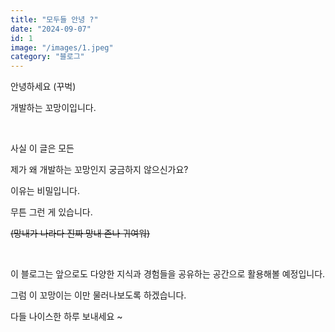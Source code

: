 ```yaml
---
title: "모두들 안녕 ?"
date: "2024-09-07"
id: 1
image: "/images/1.jpeg"
category: "블로그"
---
```


안녕하세요 (꾸벅)

개발하는 꼬망이입니다.

<br/>

사실 이 글은 모든 

제가 왜 개발하는 꼬망인지 궁금하지 않으신가요?

이유는 비밀입니다.

무튼 그런 게 있습니다.

~~(망내가 나라다 진짜 망내 존나 귀여워)~~

<br/>

이 블로그는 앞으로도 다양한 지식과 경험들을 공유하는 공간으로 활용해볼 예정입니다.

그럼 이 꼬망이는 이만 물러나보도록 하겠습니다.

다들 나이스한 하루 보내세요 ~